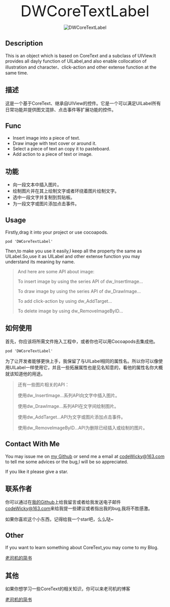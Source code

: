<p align="center" >
<font size="20">DWCoreTextLabel</font>
</p>

<p align="center" >
  <img src="http://upload-images.jianshu.io/upload_images/1835430-bc004dc959f7b675.gif?imageMogr2/auto-orient/strip" alt="DWCoreTextLabel" title="DWCoreTextLabel">
</p>

## Description
This is an object which is based on CoreText and a subclass of UIView.It provides all dayly function of UILabel,and also enable collocation of illustration and character、click-action and other extense function at the same time.

## 描述
这是一个基于CoreText、继承自UIView的控件。它是一个可以满足UILabel所有日常功能并提供图文混排、点击事件等扩展功能的控件。

## Func
- Insert image into a piece of text.
- Draw image with text cover or around it.
- Select a piece of text an copy it to pasteboard.
- Add action to a piece of text or image.

## 功能
- 向一段文本中插入图片。
- 绘制图片并在其上绘制文字或者环绕着图片绘制文字。
- 选中一段文字并复制到剪贴板。
- 为一段文字或图片添加点击事件。

## Usage
Firstly,drag it into your project or use cocoapods.

	pod 'DWCoreTextLabel'

Then,to make you use it easily,I keep all the property the same as UILabel.So,use it as UILabel and other extense function you may understand its meaning by name.
> And here are some API about image:
> 
> To insert image by using the series API of dw_InsertImage...
> 
> To draw image by using the series API of dw_DrawImage...
> 
> To add click-action by using dw_AddTarget...
> 
> To delete image by using dw_RemoveImageByID...

## 如何使用
首先，你应该将所需文件拖入工程中，或者你也可以用Cocoapods去集成他。

	pod 'DWCoreTextLabel'

为了让开发者能够更快上手，我保留了与UILabel相同的属性名。所以你可以像使用UILabel一样使用它，并且一些拓展属性也是见名知意的，看他的属性名你大概就该知道他的用途。

> 还有一些图片相关的API：
> 
> 使用dw_InsertImage...系列API向文字中插入图片。
> 
> 使用dw_DrawImage...系列API在文字间绘制图片。
> 
> 使用dw_AddTarget...API为文字或图片添加点击事件。
> 
> 使用dw_RemoveImageByID...API为删除已经插入或绘制的图片。
 
## Contact With Me

You may issue me on [my Github](https://github.com/CodeWicky/DWSlideCaptchaView) or send me a email at [codeWicky@163.com]() to tell me some advices or the bug,I will be so appreciated.

If you like it please give a star.

## 联系作者
你可以通过在[我的Github](https://github.com/CodeWicky/DWSlideCaptchaView)上给我留言或者给我发送电子邮件[codeWicky@163.com]()来给我提一些建议或者指出我的bug,我将不胜感激。

如果你喜欢这个小东西，记得给我一个star吧，么么哒~
 
## Other

If you want to learn something about CoreText,you may come to my Blog. 

[老司机的简书](http://www.jianshu.com/p/6db3289fb05d)

## 其他
如果你想学习一些CoreText的相关知识，你可以来老司机的博客

[老司机的简书](http://www.jianshu.com/p/6db3289fb05d)